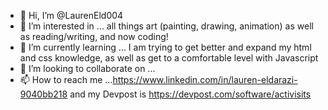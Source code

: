 - 👋 Hi, I’m @LaurenEld004
- 👀 I’m interested in ... all things art (painting, drawing, animation) as well as reading/writing, and now coding!
- 🌱 I’m currently learning ... I am trying to get better and expand my html and css knowledge, as well as get to a comfortable level with Javascript
- 💞️ I’m looking to collaborate on ...
- 📫 How to reach me ...https://www.linkedin.com/in/lauren-eldarazi-9040bb218 and my Devpost is https://devpost.com/software/activisits

<!---
LaurenEld004/LaurenEld004 is a ✨ special ✨ repository because its `README.md` (this file) appears on your GitHub profile.
You can click the Preview link to take a look at your changes.
--->
